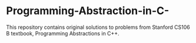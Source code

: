 # Programming-Abstraction-in-C-
This repository contains original solutions to problems from Stanford CS106 B textbook, Programming Abstractions in C++. 
